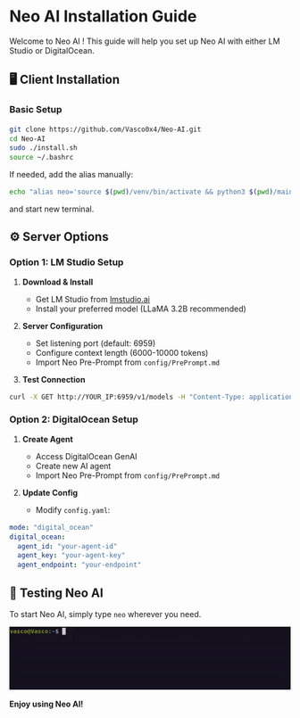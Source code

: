 # Neo AI Installation Guide

Welcome to Neo AI ! This guide will help you set up Neo AI with either LM Studio or DigitalOcean.

## 🖥️ Client Installation

### Basic Setup

```bash
git clone https://github.com/Vasco0x4/Neo-AI.git
cd Neo-AI
sudo ./install.sh
source ~/.bashrc
```

If needed, add the alias manually:
```bash
echo "alias neo='source $(pwd)/venv/bin/activate && python3 $(pwd)/main.py'" >> ~/.bashrc
```
and start new terminal.

## ⚙️ Server Options

### Option 1: LM Studio Setup

1. **Download & Install**
   - Get LM Studio from [lmstudio.ai](https://lmstudio.ai/)
   - Install your preferred model (LLaMA 3.2B recommended)

2. **Server Configuration**
   - Set listening port (default: 6959)
   - Configure context length (6000-10000 tokens)
   - Import Neo Pre-Prompt from `config/PrePrompt.md`

3. **Test Connection**
```bash
curl -X GET http://YOUR_IP:6959/v1/models -H "Content-Type: application/json"
```

### Option 2: DigitalOcean Setup

1. **Create Agent**
   - Access DigitalOcean GenAI
   - Create new AI agent
   - Import Neo Pre-Prompt from `config/PrePrompt.md`
   
2. **Update Config**
   - Modify `config.yaml`:
```yaml
mode: "digital_ocean"
digital_ocean:
  agent_id: "your-agent-id"
  agent_key: "your-agent-key"
  agent_endpoint: "your-endpoint"
```

## 🧪 Testing Neo AI


To start Neo AI, simply type `neo` wherever you need.

![Usage example](./assets/Hello_neo.gif)

**Enjoy using Neo AI!**
